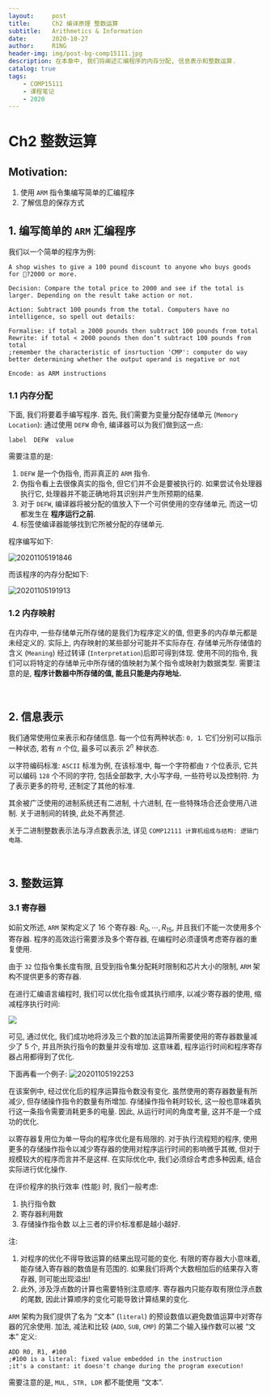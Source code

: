 ```yaml
---
layout:     post
title:      Ch2 编译原理 整数运算
subtitle:   Arithmetics & Information
date:       2020-10-27
author:     R1NG
header-img: img/post-bg-comp15111.jpg
description: 在本章中, 我们将阐述汇编程序的内存分配, 信息表示和整数运算.
catalog: true
tags:
    - COMP15111
    - 课程笔记
    - 2020
---
```




# Ch2 整数运算

## Motivation:
1. 使用 `ARM` 指令集编写简单的汇编程序
2. 了解信息的保存方式


## 1. 编写简单的 `ARM` 汇编程序
我们以一个简单的程序为例:

~~~
A shop wishes to give a 100 pound discount to anyone who buys goods for ?2000 or more.

Decision: Compare the total price to 2000 and see if the total is larger. Depending on the result take action or not.

Action: Subtract 100 pounds from the total. Computers have no intelligence, so spell out details:

Formalise: if total ≥ 2000 pounds then subtract 100 pounds from total
Rewrite: if total < 2000 pounds then don’t subtract 100 pounds from total   
;remember the characteristic of insrtuction 'CMP': computer do way better determining whether the output operand is negative or not

Encode: as ARM instructions
~~~


### 1.1 内存分配
下面, 我们将要着手编写程序. 首先, 我们需要为变量分配存储单元 (`Memory Location`):
通过使用 `DEFW` 命令, 编译器可以为我们做到这一点:

~~~
label  DEFW  value
~~~

需要注意的是:
1. `DEFW` 是一个伪指令, 而非真正的 `ARM` 指令. 
2. 伪指令看上去很像真实的指令, 但它们并不会是要被执行的. 如果尝试令处理器执行它, 处理器并不能正确地将其识别并产生所预期的结果. 
3. 对于 `DEFW`, 编译器将被分配的值放入下一个可供使用的空存储单元, 而这一切都发生在 **程序运行之前**. 
4. 标签使编译器能够找到它所被分配的存储单元. 

程序编写如下: 

![20201105191846](https://cdn.jsdelivr.net/gh/KirisameMarisaa/KirisameMarisaa.github.io/img/blogpost_images/20201105191846.png)

而该程序的内存分配如下:

![20201105191913](https://cdn.jsdelivr.net/gh/KirisameMarisaa/KirisameMarisaa.github.io/img/blogpost_images/20201105191913.png)

### 1.2 内存映射
在内存中, 一些存储单元所存储的是我们为程序定义的值, 但更多的内存单元都是未经定义的. 实际上, 内存映射的某些部分可能并不实际存在. 存储单元所存储值的含义 (`Meaning`) 经过转译 (`Interpretation`)后即可得到体现. 使用不同的指令, 我们可以将特定的存储单元中所存储的值映射为某个指令或映射为数据类型. 需要注意的是, **程序计数器中所存储的值, 能且只能是内存地址.**


<br>

## 2. 信息表示

我们通常使用位来表示和存储信息. 每一个位有两种状态: `0, 1`. 它们分别可以指示一种状态, 若有 $n$ 个位, 最多可以表示 $2^n$ 种状态. 

以字符编码标准: `ASCII` 标准为例, 在该标准中, 每一个字符都由 `7` 个位表示, 它共可以编码 `128` 个不同的字符, 包括全部数字, 大小写字母, 一些符号以及控制符. 为了表示更多的符号, 还制定了其他的标准. 


其余被广泛使用的进制系统还有二进制, 十六进制, 在一些特殊场合还会使用八进制. 关于进制间的转换, 此处不再赘述. 

关于二进制整数表示法与浮点数表示法, 详见 `COMP12111 计算机组成与结构: 逻辑门电路`. 

<br>

## 3. 整数运算

### 3.1 寄存器
如前文所述, `ARM` 架构定义了 $16$ 个寄存器: $R_0, \cdots, R_{15}$, 并且我们不能一次使用多个寄存器. 程序的高效运行需要涉及多个寄存器, 在编程时必须谨慎考虑寄存器的重复使用. 

由于 `32` 位指令集长度有限, 且受到指令集分配耗时限制和芯片大小的限制, `ARM` 架构不提供更多的寄存器. 

在进行汇编语言编程时, 我们可以优化指令或其执行顺序, 以减少寄存器的使用, 缩减程序执行时间: 

![](https://cdn.jsdelivr.net/gh/KirisameMarisaa/KirisameMarisaa.github.io/img/blogpost_images/20201105192205.png)

可见, 通过优化, 我们成功地将涉及三个数的加法运算所需要使用的寄存器数量减少了 $5$ 个, 并且所执行指令的数量并没有增加. 这意味着, 程序运行时间和程序寄存器占用都得到了优化. 

下面再看一个例子:
![20201105192253](https://cdn.jsdelivr.net/gh/KirisameMarisaa/KirisameMarisaa.github.io/img/blogpost_images/20201105192253.png) 


在该案例中, 经过优化后的程序运算指令数没有变化. 虽然使用的寄存器数量有所减少, 但存储操作指令的数量有所增加. 存储操作指令耗时较长, 这一般也意味着执行这一条指令需要消耗更多的电量. 因此, 从运行时间的角度考量, 这并不是一个成功的优化. 

以寄存器复用位为单一导向的程序优化是有局限的. 对于执行流程短的程序, 使用更多的存储操作指令以减少寄存器的使用对程序运行时间的影响微乎其微, 但对于规模较大的程序而言并不是这样. 在实际优化中, 我们必须综合考虑多种因素, 结合实际进行优化操作. 

在评价程序的执行效率 (性能) 时, 我们一般考虑: 
1. 执行指令数
2. 寄存器利用数
3. 存储操作指令数
以上三者的评价标准都是越小越好. 

注: 
1. 对程序的优化不得导致运算的结果出现可能的变化. 有限的寄存器大小意味着, 能存储入寄存器的数值是有范围的. 如果我们将两个大数相加后的结果存入寄存器, 则可能出现溢出! 
2. 此外, 涉及浮点数的计算也需要特别注意顺序. 寄存器内只能存取有限位浮点数的尾数, 因此计算顺序的变化可能导致计算结果的变化. 

`ARM` 架构为我们提供了名为 “文本” (`literal`) 的预设数值以避免数值运算中对寄存器的冗余使用. 加法, 减法和比较 (`ADD`, `SUB`, `CMP`) 的第二个输入操作数可以被 “文本” 定义:
~~~
ADD R0, R1, #100
;#100 is a literal: fixed value embedded in the instruction
;it's a constant: it doesn't change during the program execution!
~~~
需要注意的是, `MUL, STR, LDR` 都不能使用 “文本”.


